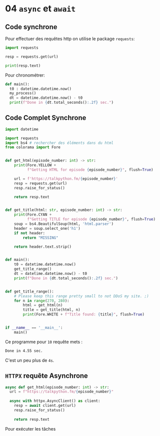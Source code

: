 # 04 `async` et `await`

## Code synchrone

Pour effectuer des requêtes http on utilise le package `requests`:

```python
import requests

resp = requests.get(url)

print(resp.text)
```



Pour chronométrer:

```python
def main():
  t0 : datetime.datetime.now()
  my_process()
  dt = datetime.datetime.now() - t0
  print(f"Done in {dt.total_seconds():.2f} sec.")
```



## Code Complet Synchrone

```python
import datetime

import requests
import bs4 # rechercher des éléments dans du html
from colorama import Fore


def get_html(episode_number: int) -> str:
    print(Fore.YELLOW +
          f"Getting HTML for episode {episode_number}", flush=True)

    url = f'https://talkpython.fm/{episode_number}'
    resp = requests.get(url)
    resp.raise_for_status()

    return resp.text


def get_title(html: str, episode_number: int) -> str:
    print(Fore.CYAN +
          f"Getting TITLE for episode {episode_number}", flush=True)
    soup = bs4.BeautifulSoup(html, 'html.parser')
    header = soup.select_one('h1')
    if not header:
        return "MISSING"

    return header.text.strip()


def main():
    t0 = datetime.datetime.now()
    get_title_range()
    dt = datetime.datetime.now() - t0
    print(f"Done in {dt.total_seconds():.2f} sec.")


def get_title_range():
    # Please keep this range pretty small to not DDoS my site. ;)
    for n in range(270, 280):
        html = get_html(n)
        title = get_title(html, n)
        print(Fore.WHITE + f"Title found: {title}", flush=True)


if __name__ == '__main__':
    main()
```

Ce programme pour `10` requête mets :

```bash
Done in 4.55 sec.
```

C'est un peu plus de `4s`.



## `HTTPX` requête Asynchrone

```python
async def get_html(episode_number: int) -> str:
  url = f"https://talkpython.fm/{episode_number}"
  
  async with httpx.AsyncClient() as client:
    resp = await client.get(url)
    resp.raise_for_status()
    
    return resp.text
```

Pour exécuter les tâches 